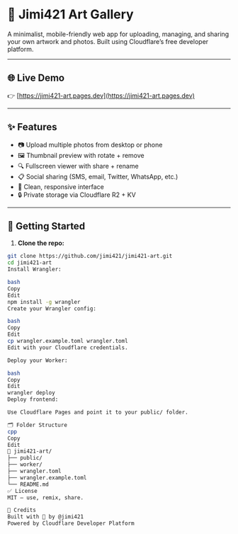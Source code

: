 # 🎨 Jimi421 Art Gallery

A minimalist, mobile-friendly web app for uploading, managing, and sharing your own artwork and photos. Built using Cloudflare’s free developer platform.

---

## 🌐 Live Demo

👉 [https://jimi421-art.pages.dev](https://jimi421-art.pages.dev)

---

## ✨ Features

- 📷 Upload multiple photos from desktop or phone
- 🖼 Thumbnail preview with rotate + remove
- 🔍 Fullscreen viewer with share + rename
- 📋 Social sharing (SMS, email, Twitter, WhatsApp, etc.)
- 🧽 Clean, responsive interface
- 🔒 Private storage via Cloudflare R2 + KV

---

## 🚀 Getting Started

1. **Clone the repo:**

```bash
git clone https://github.com/jimi421/jimi421-art.git
cd jimi421-art
Install Wrangler:

bash
Copy
Edit
npm install -g wrangler
Create your Wrangler config:

bash
Copy
Edit
cp wrangler.example.toml wrangler.toml
Edit with your Cloudflare credentials.

Deploy your Worker:

bash
Copy
Edit
wrangler deploy
Deploy frontend:

Use Cloudflare Pages and point it to your public/ folder.

🗂 Folder Structure
cpp
Copy
Edit
📁 jimi421-art/
├── public/
├── worker/
├── wrangler.toml
├── wrangler.example.toml
└── README.md
✅ License
MIT – use, remix, share.

🙌 Credits
Built with 💙 by @jimi421
Powered by Cloudflare Developer Platform